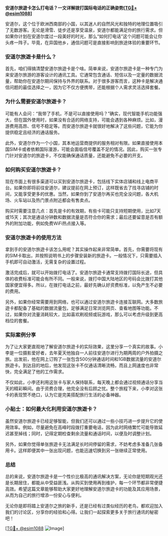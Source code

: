 **安道尔旅遊卡怎么打电话？一文详解拨打国际电话的正确姿势[[TG💪+ @esim1088](https://t.me/s/esim1088)]**

安道尔，这个位于欧洲西南部的小国，以其迷人的自然风光和独特的地理位置吸引了无数游客。无论是滑雪、徒步还是享受温泉，安道尔都能满足你的旅行需求。但如果你计划在安道尔度过一段美好的时光，那么“如何打电话”这个问题可能会让你头疼一阵子。毕竟，在异国他乡，通信问题可是直接影响到旅途体验的重要环节。

### 安道尔旅遊卡是什么？

首先，咱们得搞清楚安道尔旅遊卡是个啥。简单来说，安道尔旅遊卡是一种专门为来安道尔旅游的游客设计的通讯工具。它通常包含通话、短信以及一定量的数据流量，帮助你在安道尔期间保持与外界的联系。对于很多游客而言，这种卡是解决通信问题的最佳选择之一，因为它不仅方便携带，还能根据个人需求灵活选择套餐。

### 为什么需要安道尔旅遊卡？

可能有人会问：“我带了手机，不是可以直接使用吗？”确实，现代智能手机功能强大，但在国外使用时，如果没有合适的网络支持，可能会遇到各种麻烦。比如，漫游费用高昂、信号不稳定等。而安道尔旅遊卡就很好地解决了这些问题，它能为你提供稳定且经济的通话服务。

此外，安道尔作为一个小国，其本地运营商提供的服务相对有限。如果直接使用本国SIM卡或者依赖国际漫游，可能会面临信号覆盖不足的情况。因此，购买一张专门针对安道尔的旅遊卡，不仅能确保通话质量，还能避免不必要的开支。

### 如何购买安道尔旅遊卡？

现在市面上有很多渠道可以买到安道尔旅遊卡，包括线下实体店铺和线上电商平台。如果你即将前往安道尔，建议提前在网上预订，这样既省去了找寻店铺的时间，又能享受更多的优惠。当然，如果你到了安道尔再买也完全没问题，各大机场、火车站以及热门景点附近都会有售卖点。

购买时需要注意几点：首先是卡的有效期，有些卡可能只支持短期使用，比如7天或15天；其次是通话分钟数和数据流量是否符合你的需求；最后还要留意是否有额外的附加功能，例如免费WiFi热点接入等。

### 安道尔旅遊卡的使用方法

拿到手的安道尔旅遊卡该怎么用呢？其实操作起来非常简单。首先，你需要将现有的SIM卡取出，并按照说明书上的步骤安装新的旅遊卡。一般情况下，只需要插入手机即可自动激活，无需复杂的设置过程。

激活完成后，就可以开始拨打电话了。安道尔旅遊卡通常支持拨打国际长途，但具体的收费标准可能会有所不同。一般来说，拨打中国大陆地区的号码会比拨打其他国家便宜得多。所以，在拨打电话之前，最好先确认好资费标准，以免产生不必要的费用。

另外，如果你经常需要用到网络，也可以通过安道尔旅遊卡连接互联网。大多数旅遊卡都配备了基础的数据流量包，足够满足日常浏览网页、查看地图等功能。不过，如果你对流量消耗较大，比如喜欢刷视频或玩游戏，那么可以考虑升级到更高档位的套餐。

### 实际案例分享

为了让大家更直观地了解安道尔旅遊卡的实际效果，这里分享一个真实的故事。小李是一位摄影爱好者，去年夏天他独自一人前往安道尔进行为期两周的户外拍摄之旅。出发前，他在网上订购了一张包含500分钟通话时间和1GB数据流量的安道尔旅遊卡。到达目的地后，他发现这张卡不仅通话清晰流畅，而且上网速度也非常快，完全满足了他的工作需求。

不仅如此，小李还利用这张卡与家人保持联系，每天晚上都会通过视频通话分享当天的精彩瞬间。由于资费合理，他完全没有后顾之忧。整个旅程下来，小李对这张卡的表现赞不绝口，认为它是完美搭配旅行生活的必备神器。

### 小贴士：如何最大化利用安道尔旅遊卡？

虽然安道尔旅遊卡已经足够智能，但我们还可以通过一些小技巧进一步提升它的使用效率。例如，尽量避免在高峰时段拨打重要电话，因为此时网络繁忙可能导致延迟甚至掉线；同时，记得定期检查剩余流量和通话时间，以便及时调整计划。

另外，如果你觉得单张旅遊卡无法满足长时间停留的需求，不妨考虑多准备几张备用卡。这样即便其中一张出现问题，也能迅速切换到另一张继续正常使用。

### 总结

总的来说，安道尔旅遊卡是一个性价比极高的通讯解决方案，无论你是短期观光还是长期居住，都能从中受益匪浅。从购买到使用再到维护，每一个环节都非常便捷高效。希望这篇文章能够帮助大家更好地理解安道尔旅遊卡的功能及其应用场景，从而为自己的旅行增添一份安心与便利。

无论你是即将踏上安道尔之旅的新手，还是已经有过类似经历的老鸟，都欢迎加入我们的讨论区，分享你的经验和心得。让我们一起探索更多关于旅行通讯的秘密吧！

[[TG💪+ @esim1088](https://t.me/s/esim1088) ![Image](https://i.postimg.cc/4NQfJmqS/Snipaste-2025-05-13-00-14-12.png)]